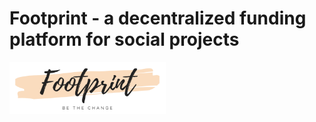 # Footprint - a decentralized funding platform for social projects 

<img src="./img/logo-short.png" width="250"> 
